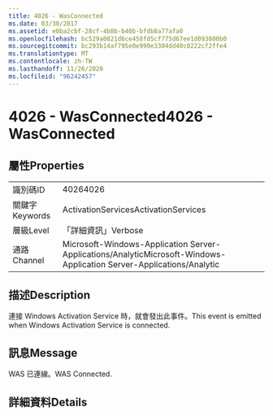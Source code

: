 ```yaml
---
title: 4026 - WasConnected
ms.date: 03/30/2017
ms.assetid: e0ba2cbf-28cf-4b8b-b40b-bfdb8a77afa0
ms.openlocfilehash: bc529a0821d6ce458fd5cf775d67ee1d093800b0
ms.sourcegitcommit: bc293b14af795e0e999e3304dd40c0222cf2ffe4
ms.translationtype: MT
ms.contentlocale: zh-TW
ms.lasthandoff: 11/26/2020
ms.locfileid: "96242457"
---
```

# <a name="4026---wasconnected"></a><span data-ttu-id="b5c49-102">4026 - WasConnected</span><span class="sxs-lookup"><span data-stu-id="b5c49-102">4026 - WasConnected</span></span>

## <a name="properties"></a><span data-ttu-id="b5c49-103">屬性</span><span class="sxs-lookup"><span data-stu-id="b5c49-103">Properties</span></span>  
  
|||  
|-|-|  
|<span data-ttu-id="b5c49-104">識別碼</span><span class="sxs-lookup"><span data-stu-id="b5c49-104">ID</span></span>|<span data-ttu-id="b5c49-105">4026</span><span class="sxs-lookup"><span data-stu-id="b5c49-105">4026</span></span>|  
|<span data-ttu-id="b5c49-106">關鍵字</span><span class="sxs-lookup"><span data-stu-id="b5c49-106">Keywords</span></span>|<span data-ttu-id="b5c49-107">ActivationServices</span><span class="sxs-lookup"><span data-stu-id="b5c49-107">ActivationServices</span></span>|  
|<span data-ttu-id="b5c49-108">層級</span><span class="sxs-lookup"><span data-stu-id="b5c49-108">Level</span></span>|<span data-ttu-id="b5c49-109">「詳細資訊」</span><span class="sxs-lookup"><span data-stu-id="b5c49-109">Verbose</span></span>|  
|<span data-ttu-id="b5c49-110">通路</span><span class="sxs-lookup"><span data-stu-id="b5c49-110">Channel</span></span>|<span data-ttu-id="b5c49-111">Microsoft-Windows-Application Server-Applications/Analytic</span><span class="sxs-lookup"><span data-stu-id="b5c49-111">Microsoft-Windows-Application Server-Applications/Analytic</span></span>|  
  
## <a name="description"></a><span data-ttu-id="b5c49-112">描述</span><span class="sxs-lookup"><span data-stu-id="b5c49-112">Description</span></span>  

 <span data-ttu-id="b5c49-113">連接 Windows Activation Service 時，就會發出此事件。</span><span class="sxs-lookup"><span data-stu-id="b5c49-113">This event is emitted when Windows Activation Service is connected.</span></span>  
  
## <a name="message"></a><span data-ttu-id="b5c49-114">訊息</span><span class="sxs-lookup"><span data-stu-id="b5c49-114">Message</span></span>  

 <span data-ttu-id="b5c49-115">WAS 已連線。</span><span class="sxs-lookup"><span data-stu-id="b5c49-115">WAS Connected.</span></span>  
  
## <a name="details"></a><span data-ttu-id="b5c49-116">詳細資料</span><span class="sxs-lookup"><span data-stu-id="b5c49-116">Details</span></span>

